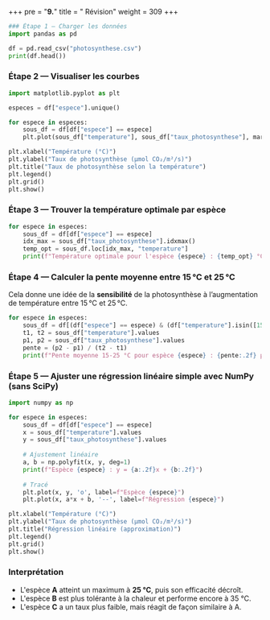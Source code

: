 +++
pre = "<b>9.</b>"
title = " Révision"
weight = 309
+++

```python
### Étape 1 — Charger les données
import pandas as pd

df = pd.read_csv("photosynthese.csv")
print(df.head())
```

### Étape 2 — Visualiser les courbes

```python
import matplotlib.pyplot as plt

especes = df["espece"].unique()

for espece in especes:
    sous_df = df[df["espece"] == espece]
    plt.plot(sous_df["temperature"], sous_df["taux_photosynthese"], marker='o', label=f"Espèce {espece}")

plt.xlabel("Température (°C)")
plt.ylabel("Taux de photosynthèse (µmol CO₂/m²/s)")
plt.title("Taux de photosynthèse selon la température")
plt.legend()
plt.grid()
plt.show()
```

### Étape 3 — Trouver la température optimale par espèce

```python
for espece in especes:
    sous_df = df[df["espece"] == espece]
    idx_max = sous_df["taux_photosynthese"].idxmax()
    temp_opt = sous_df.loc[idx_max, "temperature"]
    print(f"Température optimale pour l'espèce {espece} : {temp_opt} °C")
```

### Étape 4 — Calculer la pente moyenne entre 15 °C et 25 °C

Cela donne une idée de la **sensibilité** de la photosynthèse à l’augmentation de température entre 15 °C et 25 °C.

```python
for espece in especes:
    sous_df = df[(df["espece"] == espece) & (df["temperature"].isin([15, 25]))]
    t1, t2 = sous_df["temperature"].values
    p1, p2 = sous_df["taux_photosynthese"].values
    pente = (p2 - p1) / (t2 - t1)
    print(f"Pente moyenne 15-25 °C pour espèce {espece} : {pente:.2f} µmol CO₂/m²/s/°C")
```


### Étape 5 — Ajuster une régression linéaire simple avec NumPy (sans SciPy)

```python
import numpy as np

for espece in especes:
    sous_df = df[df["espece"] == espece]
    x = sous_df["temperature"].values
    y = sous_df["taux_photosynthese"].values
    
    # Ajustement linéaire
    a, b = np.polyfit(x, y, deg=1)
    print(f"Espèce {espece} : y = {a:.2f}x + {b:.2f}")
    
    # Tracé
    plt.plot(x, y, 'o', label=f"Espèce {espece}")
    plt.plot(x, a*x + b, '--', label=f"Régression {espece}")

plt.xlabel("Température (°C)")
plt.ylabel("Taux de photosynthèse (µmol CO₂/m²/s)")
plt.title("Régression linéaire (approximation)")
plt.legend()
plt.grid()
plt.show()
```

### Interprétation

* L'espèce **A** atteint un maximum à **25 °C**, puis son efficacité décroît.
* L'espèce **B** est plus tolérante à la chaleur et performe encore à 35 °C.
* L'espèce **C** a un taux plus faible, mais réagit de façon similaire à A.


